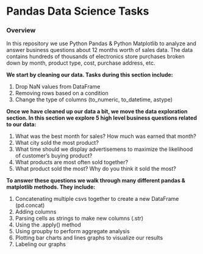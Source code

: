# Pandas Data Science Tasks
### Overview
In this repository we use Python Pandas & Python Matplotlib to analyze and answer business questions about 12 months worth of sales data. The data contains hundreds of thousands of electronics store purchases broken down by month, product type, cost, purchase address, etc.

**We start by cleaning our data. Tasks during this section include:**

1. Drop NaN values from DataFrame
2. Removing rows based on a condition
3. Change the type of columns (to_numeric, to_datetime, astype)

**Once we have cleaned up our data a bit, we move the data exploration section. In this section we explore 5 high level business questions related to our data:**

1. What was the best month for sales? How much was earned that month?
2. What city sold the most product?
3. What time should we display advertisemens to maximize the likelihood of customer’s buying product?
4. What products are most often sold together?
5. What product sold the most? Why do you think it sold the most?

**To answer these questions we walk through many different pandas & matplotlib methods. They include:**

1. Concatenating multiple csvs together to create a new DataFrame (pd.concat)
2. Adding columns
3. Parsing cells as strings to make new columns (.str)
4. Using the .apply() method
5. Using groupby to perform aggregate analysis
6. Plotting bar charts and lines graphs to visualize our results
7. Labeling our graphs
